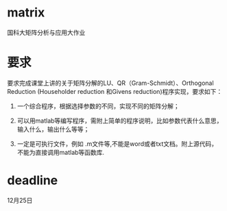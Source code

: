 # matrix
国科大矩阵分析与应用大作业
# 要求
要求完成课堂上讲的关于矩阵分解的LU、QR（Gram-Schmidt）、Orthogonal Reduction (Householder reduction 和Givens reduction)程序实现，要求如下：

1. 一个综合程序，根据选择参数的不同，实现不同的矩阵分解；

2. 可以用matlab等编写程序，需附上简单的程序说明，比如参数代表什么意思，输入什么，输出什么等等；

3. 一定是可执行文件，例如 .m文件等,不能是word或者txt文档。附上源代码，不能为直接调用matlab等函数库.
# deadline 
12月25日

